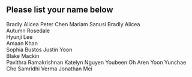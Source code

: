 ## Please list your name below

Bradly Alicea
Peter Chen
Mariam Sanusi
Bradly Alicea   
Autumn Rosedale   
Hyunji Lee   
Amaan Khan   
Sophia Bustos 
Justin Yoon \
Blake Mackin \
Pavithra Ramakrishnan
Katelyn Nguyen
Youbeen Oh
Aren Yoon
Yunchae Cho
Samridhi Verma
Jonathan Mei
